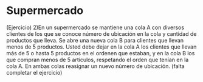 # Supermercado
(Ejercicio) 2)En un supermercado se mantiene una cola A con diversos  clientes de los que se conoce número de ubicación en la cola y  cantidad de productos que lleva. Se abre una nueva cola B  para clientes que llevan menos de 5 productos. Usted debe dejar  en la cola A los clientes que llevan más de 5 o hasta 5 productos  en el ordenen que estaban, y en la cola B los que compran menos  de 5 artículos, respetando el orden que tenían en la cola A.  En ambas colas reasignar un nuevo número de ubicación.  (falta completar el ejercicio)
